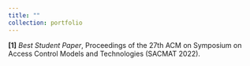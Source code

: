```yaml
---
title: ""
collection: portfolio
---
```


**[1]** *Best Student Paper*, Proceedings of the 27th ACM on Symposium on Access Control Models and Technologies (SACMAT 2022).
